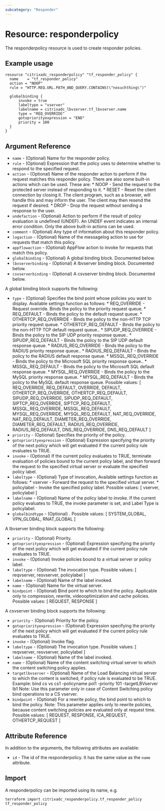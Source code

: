 ```yaml
---
subcategory: "Responder"
---
```


# Resource: responderpolicy

The responderpolicy resource is used to create responder policies.


## Example usage

```hcl
resource "citrixadc_responderpolicy" "tf_responder_policy" {
  name    = "tf_responder_policy"
  action = "NOOP"
  rule = "HTTP.REQ.URL.PATH_AND_QUERY.CONTAINS(\"nosuchthing\")"

  globalbinding {
      invoke = true
      labeltype = "vserver"
      labelname = citrixadc_lbvserver.tf_lbvserver.name
      type = "REQ_OVERRIDE"
      gotopriorityexpression = "END"
      priority = 100
  }
}
```


## Argument Reference

* `name` - (Optional) Name for the responder policy.
* `rule` - (Optional) Expression that the policy uses to determine whether to respond to the specified request.
* `action` - (Optional) Name of the responder action to perform if the request matches this responder policy. There are also some built-in actions which can be used. These are: * NOOP - Send the request to the protected server instead of responding to it. * RESET - Reset the client connection by closing it. The client program, such as a browser, will handle this and may inform the user. The client may then resend the request if desired. * DROP - Drop the request without sending a response to the user.
* `undefaction` - (Optional) Action to perform if the result of policy evaluation is undefined (UNDEF). An UNDEF event indicates an internal error condition. Only the above built-in actions can be used.
* `comment` - (Optional) Any type of information about this responder policy.
* `logaction` - (Optional) Name of the messagelog action to use for requests that match this policy.
* `appflowaction` - (Optional) AppFlow action to invoke for requests that match this policy.
* `globalbinding` - (Optional) A global binding block. Documented below.
* `lbvserverbinding` - (Optional) A lbvserver binding block. Documented below.
* `csvserverbinding` - (Optional) A csvserver binding block. Documented below.


A global binding block supports the following:

* `type` - (Optional) Specifies the bind point whose policies you want to display. Available settings function as follows: * REQ_OVERRIDE - Request override. Binds the policy to the priority request queue. * REQ_DEFAULT - Binds the policy to the default request queue. * OTHERTCP_REQ_OVERRIDE - Binds the policy to the non-HTTP TCP priority request queue. * OTHERTCP_REQ_DEFAULT - Binds the policy to the non-HTTP TCP default request queue.. * SIPUDP_REQ_OVERRIDE - Binds the policy to the SIP UDP priority response queue.. * SIPUDP_REQ_DEFAULT - Binds the policy to the SIP UDP default response queue. * RADIUS_REQ_OVERRIDE - Binds the policy to the RADIUS priority response queue.. * RADIUS_REQ_DEFAULT - Binds the policy to the RADIUS default response queue. * MSSQL_REQ_OVERRIDE - Binds the policy to the Microsoft SQL priority response queue.. * MSSQL_REQ_DEFAULT - Binds the policy to the Microsoft SQL default response queue. * MYSQL_REQ_OVERRIDE - Binds the policy to the MySQL priority response queue. * MYSQL_REQ_DEFAULT - Binds the policy to the MySQL default response queue. Possible values: [ REQ_OVERRIDE, REQ_DEFAULT, OVERRIDE, DEFAULT, OTHERTCP_REQ_OVERRIDE, OTHERTCP_REQ_DEFAULT, SIPUDP_REQ_OVERRIDE, SIPUDP_REQ_DEFAULT, SIPTCP_REQ_OVERRIDE, SIPTCP_REQ_DEFAULT, MSSQL_REQ_OVERRIDE, MSSQL_REQ_DEFAULT, MYSQL_REQ_OVERRIDE, MYSQL_REQ_DEFAULT, NAT_REQ_OVERRIDE, NAT_REQ_DEFAULT, DIAMETER_REQ_OVERRIDE, DIAMETER_REQ_DEFAULT, RADIUS_REQ_OVERRIDE, RADIUS_REQ_DEFAULT, DNS_REQ_OVERRIDE, DNS_REQ_DEFAULT ]
* `priority` - (Optional) Specifies the priority of the policy.
* `gotopriorityexpression` - (Optional) Expression specifying the priority of the next policy which will get evaluated if the current policy rule evaluates to TRUE.
* `invoke` - (Optional) If the current policy evaluates to TRUE, terminate evaluation of policies bound to the current policy label, and then forward the request to the specified virtual server or evaluate the specified policy label.
* `labeltype` - (Optional) Type of invocation, Available settings function as follows: * vserver - Forward the request to the specified virtual server. * policylabel - Invoke the specified policy label. Possible values: [ vserver, policylabel ]
* `labelname` - (Optional) Name of the policy label to invoke. If the current policy evaluates to TRUE, the invoke parameter is set, and Label Type is policylabel.
* `globalbindtype` - (Optional) . Possible values: [ SYSTEM_GLOBAL, VPN_GLOBAL, RNAT_GLOBAL ]

A lbvserver binding block supports the following:

* `priority` - (Optional) Priority.
* `gotopriorityexpression` - (Optional) Expression specifying the priority of the next policy which will get evaluated if the current policy rule evaluates to TRUE.
* `invoke` - (Optional) Invoke policies bound to a virtual server or policy label.
* `labeltype` - (Optional) The invocation type. Possible values: [ reqvserver, resvserver, policylabel ]
* `labelname` - (Optional) Name of the label invoked.
* `name` - (Optional) Name for the virtual server.
* `bindpoint` - (Optional) Bind point to which to bind the policy. Applicable only to compression, rewrite, videooptimization and cache policies. Possible values: [ REQUEST, RESPONSE ]

A csvserver binding block supports the following:

* `priority` - (Optional) Priority for the policy.
* `gotopriorityexpression` - (Optional) Expression specifying the priority of the next policy which will get evaluated if the current policy rule evaluates to TRUE.
* `invoke` - (Optional) Invoke flag.
* `labeltype` - (Optional) The invocation type. Possible values: [ reqvserver, resvserver, policylabel ]
* `labelname` - (Optional) Name of the label invoked.
* `name` - (Optional) Name of the content switching virtual server to which the content switching policy applies.
* `targetlbvserver` - (Optional) Name of the Load Balancing virtual server to which the content is switched, if policy rule is evaluated to be TRUE. Example: bind cs vs cs1 -policyname pol1 -priority 101 -targetLBVserver lb1 Note: Use this parameter only in case of Content Switching policy bind operations to a CS vserver.
* `bindpoint` - (Optional) For a rewrite policy, the bind point to which to bind the policy. Note: This parameter applies only to rewrite policies, because content switching policies are evaluated only at request time. Possible values: [ REQUEST, RESPONSE, ICA_REQUEST, OTHERTCP_REQUEST ]



## Attribute Reference

In addition to the arguments, the following attributes are available:

* `id` - The id of the responderpolicy. It has the same value as the `name` attribute.


## Import

A responderpolicy can be imported using its name, e.g.

```shell
terraform import citrixadc_responderpolicy.tf_responder_policy tf_responder_policy
```
